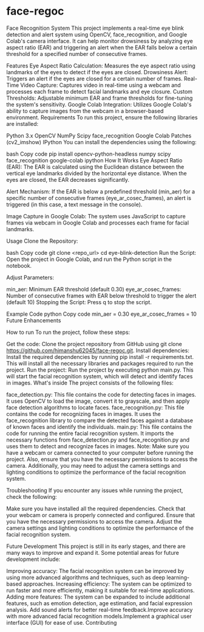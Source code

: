 # face-regoc
Face Recognition System
This project implements a real-time eye blink detection and alert system using OpenCV, face_recognition, and Google Colab's camera interface. It can help monitor drowsiness by analyzing eye aspect ratio (EAR) and triggering an alert when the EAR falls below a certain threshold for a specified number of consecutive frames.

Features
Eye Aspect Ratio Calculation: Measures the eye aspect ratio using landmarks of the eyes to detect if the eyes are closed.
Drowsiness Alert: Triggers an alert if the eyes are closed for a certain number of frames.
Real-Time Video Capture: Captures video in real-time using a webcam and processes each frame to detect facial landmarks and eye closure.
Custom Thresholds: Adjustable minimum EAR and frame thresholds for fine-tuning the system's sensitivity.
Google Colab Integration: Utilizes Google Colab's ability to capture images from the webcam in a browser-based environment.
Requirements
To run this project, ensure the following libraries are installed:

Python 3.x
OpenCV
NumPy
Scipy
face_recognition
Google Colab Patches (cv2_imshow)
IPython
You can install the dependencies using the following:

bash
Copy code
pip install opencv-python-headless numpy scipy face_recognition google-colab ipython
How It Works
Eye Aspect Ratio (EAR): The EAR is calculated using the Euclidean distance between the vertical eye landmarks divided by the horizontal eye distance. When the eyes are closed, the EAR decreases significantly.

Alert Mechanism: If the EAR is below a predefined threshold (min_aer) for a specific number of consecutive frames (eye_ar_cosec_frames), an alert is triggered (in this case, a text message in the console).

Image Capture in Google Colab: The system uses JavaScript to capture frames via webcam in Google Colab and processes each frame for facial landmarks.

Usage
Clone the Repository:

bash
Copy code
git clone <repo_url>
cd eye-blink-detection
Run the Script: Open the project in Google Colab, and run the Python script in the notebook.

Adjust Parameters:

min_aer: Minimum EAR threshold (default 0.30)
eye_ar_cosec_frames: Number of consecutive frames with EAR below threshold to trigger the alert (default 10)
Stopping the Script: Press q to stop the script.

Example Code
python
Copy code
min_aer = 0.30
eye_ar_cosec_frames = 10
Future Enhancements


How to run
To run the project, follow these steps:

Get the code: Clone the project repository from GitHub using git clone https://github.com/himanshu62045/face-regoc.git.
Install dependencies: Install the required dependencies by running pip install -r requirements.txt. This will install all the necessary libraries and packages required to run the project.
Run the project: Run the project by executing python main.py. This will start the facial recognition system, which will detect and identify faces in images.
What's inside
The project consists of the following files:

face_detection.py: This file contains the code for detecting faces in images. It uses OpenCV to load the image, convert it to grayscale, and then apply face detection algorithms to locate faces.
face_recognition.py: This file contains the code for recognizing faces in images. It uses the face_recognition library to compare the detected faces against a database of known faces and identify the individuals.
main.py: This file contains the code for running the entire facial recognition system. It imports the necessary functions from face_detection.py and face_recognition.py and uses them to detect and recognize faces in images.
Note: Make sure you have a webcam or camera connected to your computer before running the project. Also, ensure that you have the necessary permissions to access the camera. Additionally, you may need to adjust the camera settings and lighting conditions to optimize the performance of the facial recognition system.

Troubleshooting
If you encounter any issues while running the project, check the following:

Make sure you have installed all the required dependencies.
Check that your webcam or camera is properly connected and configured.
Ensure that you have the necessary permissions to access the camera.
Adjust the camera settings and lighting conditions to optimize the performance of the facial recognition system.


Future Development
This project is still in its early stages, and there are many ways to improve and expand it. Some potential areas for future development include:

Improving accuracy: The facial recognition system can be improved by using more advanced algorithms and techniques, such as deep learning-based approaches.
Increasing efficiency: The system can be optimized to run faster and more efficiently, making it suitable for real-time applications.
Adding more features: The system can be expanded to include additional features, such as emotion detection, age estimation, and facial expression analysis.
Add sound alerts for better real-time feedback.Improve accuracy with more advanced facial recognition models.Implement a graphical user interface (GUI) for ease of use.
Contributing


